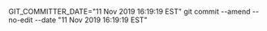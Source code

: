 GIT_COMMITTER_DATE="11 Nov 2019 16:19:19 EST" git commit --amend --no-edit --date "11 Nov 2019 16:19:19 EST"